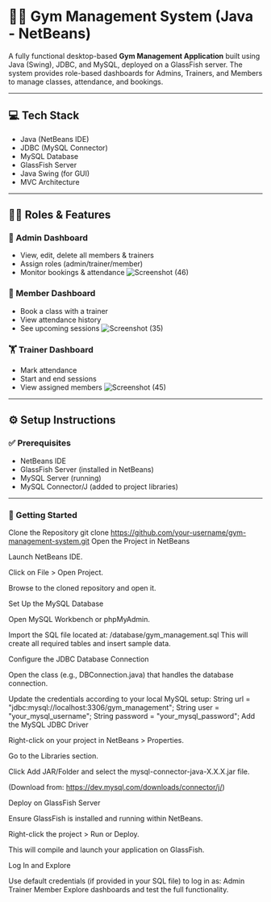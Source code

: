 # 🏋️‍♂️ Gym Management System (Java - NetBeans)

A fully functional desktop-based **Gym Management Application** built using Java (Swing), JDBC, and MySQL, deployed on a GlassFish server. The system provides role-based dashboards for Admins, Trainers, and Members to manage classes, attendance, and bookings.

---

## 💻 Tech Stack

- Java (NetBeans IDE)
- JDBC (MySQL Connector)
- MySQL Database
- GlassFish Server
- Java Swing (for GUI)
- MVC Architecture

---

## 🧑‍💼 Roles & Features

### 🔐 Admin Dashboard
- View, edit, delete all members & trainers
- Assign roles (admin/trainer/member)
- Monitor bookings & attendance
  ![Screenshot (46)](https://github.com/user-attachments/assets/14904662-c0ca-4a18-86db-c3e74c1c8a37)




### 🧘 Member Dashboard
- Book a class with a trainer
- View attendance history
- See upcoming sessions
  ![Screenshot (35)](https://github.com/user-attachments/assets/feea3b3b-8830-40ec-8ce6-97a5d2773b04)

### 🏋️ Trainer Dashboard
- Mark attendance
- Start and end sessions
- View assigned members
![Screenshot (45)](https://github.com/user-attachments/assets/dcbe4d23-fc2a-4769-9490-9409edb7140a)


---

## ⚙️ Setup Instructions

### ✅ Prerequisites

- NetBeans IDE
- GlassFish Server (installed in NetBeans)
- MySQL Server (running)
- MySQL Connector/J (added to project libraries)

---

### 🚀 Getting Started
Clone the Repository
git clone https://github.com/your-username/gym-management-system.git
Open the Project in NetBeans

Launch NetBeans IDE.

Click on File > Open Project.

Browse to the cloned repository and open it.

Set Up the MySQL Database

Open MySQL Workbench or phpMyAdmin.

Import the SQL file located at:
/database/gym_management.sql
This will create all required tables and insert sample data.

Configure the JDBC Database Connection

Open the class (e.g., DBConnection.java) that handles the database connection.

Update the credentials according to your local MySQL setup:
String url = "jdbc:mysql://localhost:3306/gym_management";
String user = "your_mysql_username";
String password = "your_mysql_password";
Add the MySQL JDBC Driver

Right-click on your project in NetBeans > Properties.

Go to the Libraries section.

Click Add JAR/Folder and select the mysql-connector-java-X.X.X.jar file.

(Download from: https://dev.mysql.com/downloads/connector/j/)

Deploy on GlassFish Server

Ensure GlassFish is installed and running within NetBeans.

Right-click the project > Run or Deploy.

This will compile and launch your application on GlassFish.

Log In and Explore

Use default credentials (if provided in your SQL file) to log in as:
Admin
Trainer
Member
Explore dashboards and test the full functionality.
